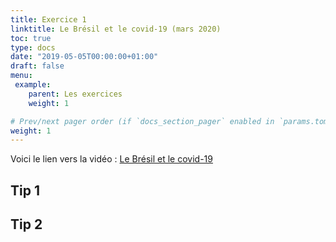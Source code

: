 ```yaml
---
title: Exercice 1
linktitle: Le Brésil et le covid-19 (mars 2020)
toc: true
type: docs
date: "2019-05-05T00:00:00+01:00"
draft: false
menu:
 example:
    parent: Les exercices
    weight: 1

# Prev/next pager order (if `docs_section_pager` enabled in `params.toml`)
weight: 1
---
```


Voici le lien vers la vidéo : [Le Brésil et le covid-19](https://www.youtube.com/watch?v=3pI6ACXJWeU )

## Tip 1



## Tip 2

